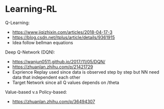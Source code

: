 # Learning-RL


Q-Learning:
- https://www.jiqizhixin.com/articles/2018-04-17-3
- https://blog.csdn.net/itplus/article/details/9361915
- Idea follow bellman equations

Deep Q-Network (DQN):
- https://wanjun0511.github.io/2017/11/05/DQN/
- https://zhuanlan.zhihu.com/p/21421729
- Exprience Replay used since data is observed step by step but NN need data that independent each other
- Target Network since all Q values depends on /theta

Value-based v.s Policy-based:
- https://zhuanlan.zhihu.com/p/36494307
